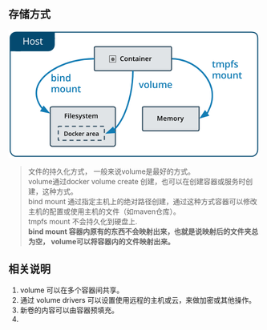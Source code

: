 ## 存储方式
![存储的挂载方式](../../images/types-of-mounts.png)
> 文件的持久化方式， 一般来说volume是最好的方式。  
> volume通过docker volume create 创建，也可以在创建容器或服务时创建，这种方式。  
> bind mount 通过指定主机上的绝对路径创建，通过这种方式容器可以修改主机的配置或使用主机的文件（如maven仓库）。  
> tmpfs mount 不会持久化到硬盘上.  
> **bind mount 容器内原有的东西不会映射出来，也就是说映射后的文件夹总为空， volume可以将容器内的文件映射出来。**   
## 相关说明
1. volume 可以在多个容器间共享。  
2. 通过 volume drivers 可以设置使用远程的主机或云，来做加密或其他操作。
3. 新卷的内容可以由容器预填充。  
4. 
